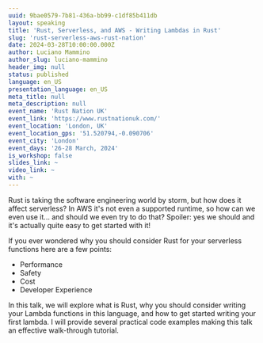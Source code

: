 ```yaml
---
uuid: 9bae0579-7b81-436a-bb99-c1df85b411db
layout: speaking
title: 'Rust, Serverless, and AWS - Writing Lambdas in Rust'
slug: 'rust-serverless-aws-rust-nation'
date: 2024-03-28T10:00:00.000Z
author: Luciano Mammino
author_slug: luciano-mammino
header_img: null
status: published
language: en_US
presentation_language: en_US
meta_title: null
meta_description: null
event_name: 'Rust Nation UK'
event_link: 'https://www.rustnationuk.com/'
event_location: 'London, UK'
event_location_gps: '51.520794,-0.090706'
event_city: 'London'
event_days: '26-28 March, 2024'
is_workshop: false
slides_link: ~
video_link: ~
with: ~
---
```


Rust is taking the software engineering world by storm, but how does it affect serverless? In AWS it's not even a supported runtime, so how can we even use it... and should we even try to do that? Spoiler: yes we should and it's actually quite easy to get started with it!

If you ever wondered why you should consider Rust for your serverless functions here are a few points:

- Performance
- Safety
- Cost
- Developer Experience

In this talk, we will explore what is Rust, why you should consider writing your Lambda functions in this language, and how to get started writing your first lambda. I will provide several practical code examples making this talk an effective walk-through tutorial.